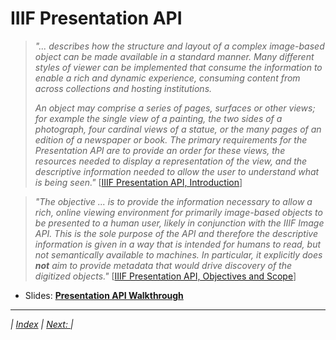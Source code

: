 # IIIF Presentation API

> _"... describes how the structure and layout of a complex image-based object can be made available in a standard manner. Many different styles of viewer can be implemented that consume the information to enable a rich and dynamic experience, consuming content from across collections and hosting institutions._
>
> _An object may comprise a series of pages, surfaces or other views; for example the single view of a painting, the two sides of a photograph, four cardinal views of a statue, or the many pages of an edition of a newspaper or book. The primary requirements for the Presentation API are to provide an order for these views, the resources needed to display a representation of the view, and the descriptive information needed to allow the user to understand what is being seen."_ \[[IIIF Presentation API, Introduction](http://iiif.io/api/presentation/#introduction)]

> _"The objective ... is to provide the information necessary to allow a rich, online viewing environment for primarily image-based objects to be presented to a human user, likely in conjunction with the IIIF Image API. This is the sole purpose of the API and therefore the descriptive information is given in a way that is intended for humans to read, but not semantically available to machines. In particular, it explicitly does **not** aim to provide metadata that would drive discovery of the digitized objects."_ \[[IIIF Presentation API, Objectives and Scope](http://iiif.io/api/presentation/#objectives-and-scope)]

  * Slides: **[Presentation API Walkthrough](http://www.slideshare.net/IIIF_io/presentation-api-walkthrough)**

---

_| [Index](README.md) | [Next: ]() |_